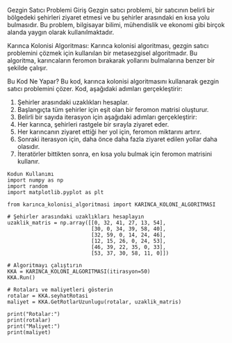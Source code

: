 Gezgin Satıcı Problemi
Giriş
Gezgin satıcı problemi, bir satıcının belirli bir bölgedeki şehirleri ziyaret etmesi ve bu şehirler arasındaki en kısa yolu bulmasıdır. Bu problem, bilgisayar bilimi, mühendislik ve ekonomi gibi birçok alanda yaygın olarak kullanılmaktadır.

Karınca Kolonisi Algoritması:
Karınca kolonisi algoritması, gezgin satıcı problemini çözmek için kullanılan bir metasezgisel algoritmadır. Bu algoritma, karıncaların feromon bırakarak yollarını bulmalarına benzer bir şekilde çalışır.

Bu Kod Ne Yapar?
Bu kod, karınca kolonisi algoritmasını kullanarak gezgin satıcı problemini çözer. Kod, aşağıdaki adımları gerçekleştirir:
1.	Şehirler arasındaki uzaklıkları hesaplar.
2.	Başlangıçta tüm şehirler için eşit olan bir feromon matrisi oluşturur.
3.	Belirli bir sayıda iterasyon için aşağıdaki adımları gerçekleştirir:
1.	Her karınca, şehirleri rastgele bir sırayla ziyaret eder.
2.	Her karıncanın ziyaret ettiği her yol için, feromon miktarını artırır.
3.	Sonraki iterasyon için, daha önce daha fazla ziyaret edilen yollar daha olasıdır.
4.	İteratörler bittikten sonra, en kısa yolu bulmak için feromon matrisini kullanır.

```
Kodun Kullanımı
import numpy as np
import random
import matplotlib.pyplot as plt

from karınca_kolonisi_algoritmasi import KARINCA_KOLONI_ALGORITMASI

# Şehirler arasındaki uzaklıkları hesaplayın
uzaklik_matris = np.array([[0, 32, 41, 27, 13, 54],
                           [30, 0, 34, 39, 58, 40],
                           [32, 59, 0, 14, 24, 46],
                           [12, 15, 26, 0, 24, 53],
                           [46, 39, 22, 35, 0, 33],
                           [53, 37, 30, 58, 11, 0]])

# Algoritmayı çalıştırın
KKA = KARINCA_KOLONI_ALGORITMASI(itirasyon=50)
KKA.Run()

# Rotaları ve maliyetleri gösterin
rotalar = KKA.seyhatRotasi
maliyet = KKA.GetRotlarUzunlugu(rotalar, uzaklik_matris)

print("Rotalar:")
print(rotalar)
print("Maliyet:")
print(maliyet)

```
